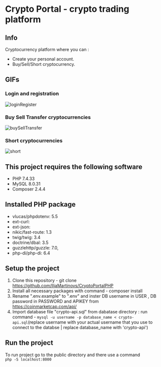 # Crypto Portal - crypto trading platform
## Info
Cryptocurrency platform where you can :
* Create your personal account.
* Buy/Sell/Short cryptocurrency.
## GIFs
### Login and registration
![loginRegister](https://user-images.githubusercontent.com/106473441/209436081-80b5e33f-daf7-4630-bdef-086dfee00cbd.gif)
### Buy Sell Transfer cryptocurrencies
![buySellTransfer](https://user-images.githubusercontent.com/106473441/209436097-6e6e4be5-9b3a-4d9d-8d13-99d3bc3faa03.gif)
### Short cryptocurrencies
![short](https://user-images.githubusercontent.com/106473441/209436103-199bf7f3-aab4-462a-b0cb-67e6894fc314.gif)
## This project requires the following software
* PHP 7.4.33
* MySQL 8.0.31
* Composer 2.4.4
## Installed PHP package
* vlucas/phpdotenv: 5.5
* ext-curl: 
* ext-json: 
* nikic/fast-route: 1.3
* twig/twig: 3.4
* doctrine/dbal: 3.5
* guzzlehttp/guzzle: 7.0,
* php-di/php-di: 6.4
## Setup the project
1. Clone this repository - git clone https://github.com/IljaMartinovs/CryptoPortalPHP
2. Install all necessary packages with command - composer install
3. Rename ".env.example" to ".env" and inster DB username in USER , DB password in PASSWORD and APIKEY from https://coinmarketcap.com/api/
4. Import database file "crypto-api.sql" from dabatase directory :
run command - ```mysql -u username -p database_name < crypto-api.sql```(replace username with your actual username that you use to connect to the databse | replace database_name with 'crypto-api')
## Run the project
To run project go to the public directory and there use a command  
```php -S localhost:8000```
